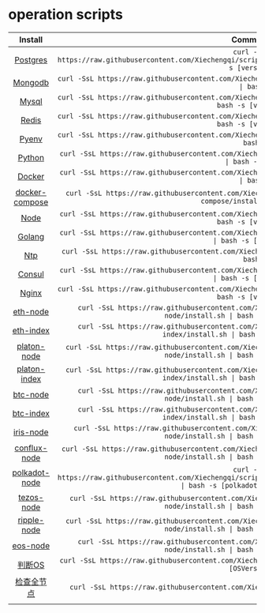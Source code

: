 # operation scripts

|                           Install                            |                           Command                            |
| :----------------------------------------------------------: | :----------------------------------------------------------: |
| [Postgres](https://github.com/Xiechengqi/scripts/edit/master/install/Postgres/install.sh) | `curl -SsL https://raw.githubusercontent.com/Xiechengqi/scripts/master/install/Postgres/install.sh \| bash -s [version]` |
| [Mongodb](https://github.com/Xiechengqi/scripts/edit/master/install/Mongodb/install.sh) | `curl -SsL https://raw.githubusercontent.com/Xiechengqi/scripts/master/install/Mongodb/install.sh \| bash` |
| [Mysql](https://github.com/Xiechengqi/scripts/edit/master/install/Mysql/install.sh) | `curl -SsL https://raw.githubusercontent.com/Xiechengqi/scripts/master/install/Mysql/install.sh \| bash -s [version]` |
| [Redis](https://github.com/Xiechengqi/scripts/edit/master/install/Redis/install.sh) | `curl -SsL https://raw.githubusercontent.com/Xiechengqi/scripts/master/install/Redis/install.sh \| bash -s [version]` |
| [Pyenv](https://github.com/Xiechengqi/scripts/edit/master/install/Pyenv/install.sh) | `curl -SsL https://raw.githubusercontent.com/Xiechengqi/scripts/master/install/Pyenv/install.sh \| bash` |
| [Python](https://github.com/Xiechengqi/scripts/edit/master/install/Python/install.sh) | `curl -SsL https://raw.githubusercontent.com/Xiechengqi/scripts/master/install/Python/install.sh \| bash -s 3.6` |
| [Docker](https://github.com/Xiechengqi/scripts/edit/master/install/Docker/install.sh) | `curl -SsL https://raw.githubusercontent.com/Xiechengqi/scripts/master/install/Docker/install.sh \| bash` |
| [docker-compose](https://github.com/Xiechengqi/scripts/edit/master/install/Docker/docker-compose/install.sh) | `curl -SsL https://raw.githubusercontent.com/Xiechengqi/scripts/master/install/Docker/docker-compose/install.sh \| bash` |
| [Node](https://github.com/Xiechengqi/scripts/edit/master/install/Node/install.sh) | `curl -SsL https://raw.githubusercontent.com/Xiechengqi/scripts/master/install/Node/install.sh \| bash -s [version]` |
| [Golang](https://github.com/Xiechengqi/scripts/edit/master/install/Golang/install.sh) | `curl -SsL https://raw.githubusercontent.com/Xiechengqi/scripts/master/install/Golang/install.sh \| bash -s [version]` |
| [Ntp](https://github.com/Xiechengqi/scripts/edit/master/install/Ntp/install.sh) | `curl -SsL https://raw.githubusercontent.com/Xiechengqi/scripts/master/install/Ntp/install.sh \| bash` |
| [Consul](https://github.com/Xiechengqi/scripts/edit/master/install/Consul/install.sh) | `curl -SsL https://raw.githubusercontent.com/Xiechengqi/scripts/master/install/Consul/install.sh \| bash -s [version]` |
| [Nginx](https://github.com/Xiechengqi/scripts/edit/master/install/Nginx/install.sh) | `curl -SsL https://raw.githubusercontent.com/Xiechengqi/scripts/master/install/Nginx/install.sh \| bash -s [version]` |
| [eth-node](https://github.com/Xiechengqi/scripts/edit/master/install/ETH/eth-node/install.sh) | `curl -SsL https://raw.githubusercontent.com/Xiechengqi/scripts/master/install/ETH/eth-node/install.sh \| bash -s [mainnet\|testnet]` |
| [eth-index](https://github.com/Xiechengqi/scripts/edit/master/install/ETH/eth-index/install.sh) | `curl -SsL https://raw.githubusercontent.com/Xiechengqi/scripts/master/install/ETH/eth-index/install.sh \| bash -s [mainnet\|testnet]` |
| [platon-node](https://github.com/Xiechengqi/scripts/edit/master/install/Platon/platon-node/install.sh) | `curl -SsL https://raw.githubusercontent.com/Xiechengqi/scripts/master/install/Platon/platon-node/install.sh \| bash -s [mainnet\|testnet]` |
| [platon-index](https://github.com/Xiechengqi/scripts/edit/master/install/Platon/platon-index/install.sh) | `curl -SsL https://raw.githubusercontent.com/Xiechengqi/scripts/master/install/Platon/platon-index/install.sh \| bash -s [mainnet\|testnet]` |
| [btc-node](https://github.com/Xiechengqi/scripts/edit/master/install/BTC/btc-node/install.sh) | `curl -SsL https://raw.githubusercontent.com/Xiechengqi/scripts/master/install/BTC/btc-node/install.sh \| bash -s [mainnet\|testnet]` |
| [btc-index](https://github.com/Xiechengqi/scripts/edit/master/install/BTC/btc-index/install.sh) | `curl -SsL https://raw.githubusercontent.com/Xiechengqi/scripts/master/install/BTC/btc-index/install.sh \| bash -s [mainnet\|testnet]` |
| [iris-node](https://github.com/Xiechengqi/scripts/edit/master/install/IRIS/iris-node/install.sh) | `curl -SsL https://raw.githubusercontent.com/Xiechengqi/scripts/master/install/IRIS/iris-node/install.sh \| bash -s [mainnet\|testnet]` |
| [conflux-node](https://github.com/Xiechengqi/scripts/edit/master/install/Conflux/conflux-node/install.sh) | `curl -SsL https://raw.githubusercontent.com/Xiechengqi/scripts/master/install/Conflux/conflux-node/install.sh \| bash -s [mainnet\|testnet]` |
| [polkadot-node](https://github.com/Xiechengqi/scripts/edit/master/install/Polkadot/polkadot/install.sh) | `curl -SsL https://raw.githubusercontent.com/Xiechengqi/scripts/master/install/Polkadot/polkadot/install.sh \| bash -s [polkadot\|kusama\|westend]` |
| [tezos-node](https://github.com/Xiechengqi/scripts/edit/master/install/Tezos/tezos-node/install.sh) | `curl -SsL https://raw.githubusercontent.com/Xiechengqi/scripts/master/install/Tezos/tezos-node/install.sh \| bash -s [mainnet\|testnet]` |
| [ripple-node](https://github.com/Xiechengqi/scripts/edit/master/install/Ripple/ripple-node/install.sh) | `curl -SsL https://raw.githubusercontent.com/Xiechengqi/scripts/master/install/Ripple/ripple-node/install.sh \| bash -s [mainnet\|testnet]` |
| [eos-node](https://github.com/Xiechengqi/scripts/edit/master/install/EOS/eos-node/install.sh) | `curl -SsL https://raw.githubusercontent.com/Xiechengqi/scripts/master/install/EOS/eos-node/install.sh \| bash -s [mainnet\|testnet]` |
| [判断OS](https://github.com/Xiechengqi/scripts/edit/master/tool/os.sh) | `curl -SsL https://raw.githubusercontent.com/Xiechengqi/scripts/master/tool/os.sh \| bash -s [OS] [OSVersion]` |
| [检查全节点](https://github.com/Xiechengqi/scripts/edit/master/tool/chain.sh) | `curl -SsL https://raw.githubusercontent.com/Xiechengqi/scripts/master/tool/chain.sh \| bash` |
|                                                              |                                                              |
